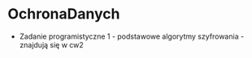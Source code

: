﻿# OchronaDanych


* Zadanie programistyczne 1 - podstawowe algorytmy szyfrowania - znajdują się w cw2
